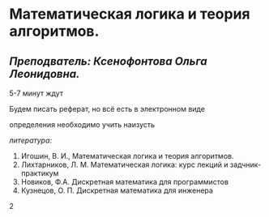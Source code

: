 # **Математическая логика и теория алгоритмов.**

## *Преподватель: Ксенофонтова Ольга Леонидовна.*

5-7 минут ждут

Будем писать реферат, но всё есть в электронном виде

определения необходимо учить наизусть

*литература:*

1. Игошин, В. И., Математическая логика и теория алгоритмов.
2. Лихтарников, Л. М. Математическая логика: курс лекций и задчник-практикум
3. Новиков, Ф.А. Дискретная математика для программистов
4. Кузнецов, О. П. Дискретная математика для инженера

2

